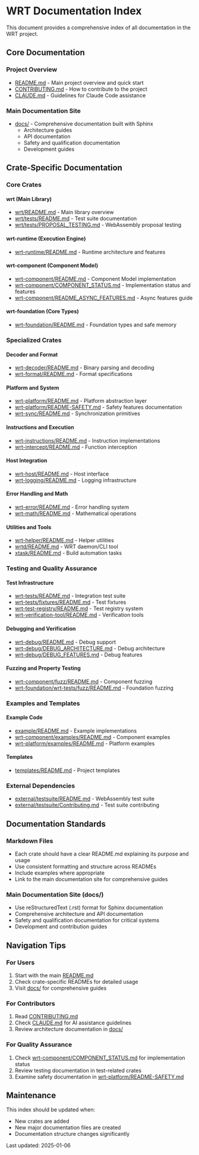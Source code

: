 # WRT Documentation Index

This document provides a comprehensive index of all documentation in the WRT project.

## Core Documentation

### Project Overview
- [README.md](README.md) - Main project overview and quick start
- [CONTRIBUTING.md](CONTRIBUTING.md) - How to contribute to the project
- [CLAUDE.md](CLAUDE.md) - Guidelines for Claude Code assistance

### Main Documentation Site
- [docs/](docs/) - Comprehensive documentation built with Sphinx
  - Architecture guides
  - API documentation
  - Safety and qualification documentation
  - Development guides

## Crate-Specific Documentation

### Core Crates

#### wrt (Main Library)
- [wrt/README.md](wrt/README.md) - Main library overview
- [wrt/tests/README.md](wrt/tests/README.md) - Test suite documentation
- [wrt/tests/PROPOSAL_TESTING.md](wrt/tests/PROPOSAL_TESTING.md) - WebAssembly proposal testing

#### wrt-runtime (Execution Engine)
- [wrt-runtime/README.md](wrt-runtime/README.md) - Runtime architecture and features

#### wrt-component (Component Model)
- [wrt-component/README.md](wrt-component/README.md) - Component Model implementation
- [wrt-component/COMPONENT_STATUS.md](wrt-component/COMPONENT_STATUS.md) - Implementation status and features
- [wrt-component/README_ASYNC_FEATURES.md](wrt-component/README_ASYNC_FEATURES.md) - Async features guide

#### wrt-foundation (Core Types)
- [wrt-foundation/README.md](wrt-foundation/README.md) - Foundation types and safe memory

### Specialized Crates

#### Decoder and Format
- [wrt-decoder/README.md](wrt-decoder/README.md) - Binary parsing and decoding
- [wrt-format/README.md](wrt-format/README.md) - Format specifications

#### Platform and System
- [wrt-platform/README.md](wrt-platform/README.md) - Platform abstraction layer
- [wrt-platform/README-SAFETY.md](wrt-platform/README-SAFETY.md) - Safety features documentation
- [wrt-sync/README.md](wrt-sync/README.md) - Synchronization primitives

#### Instructions and Execution
- [wrt-instructions/README.md](wrt-instructions/README.md) - Instruction implementations
- [wrt-intercept/README.md](wrt-intercept/README.md) - Function interception

#### Host Integration
- [wrt-host/README.md](wrt-host/README.md) - Host interface
- [wrt-logging/README.md](wrt-logging/README.md) - Logging infrastructure

#### Error Handling and Math
- [wrt-error/README.md](wrt-error/README.md) - Error handling system
- [wrt-math/README.md](wrt-math/README.md) - Mathematical operations

#### Utilities and Tools
- [wrt-helper/README.md](wrt-helper/README.md) - Helper utilities
- [wrtd/README.md](wrtd/README.md) - WRT daemon/CLI tool
- [xtask/README.md](xtask/README.md) - Build automation tasks

### Testing and Quality Assurance

#### Test Infrastructure
- [wrt-tests/README.md](wrt-tests/README.md) - Integration test suite
- [wrt-tests/fixtures/README.md](wrt-tests/fixtures/README.md) - Test fixtures
- [wrt-test-registry/README.md](wrt-test-registry/README.md) - Test registry system
- [wrt-verification-tool/README.md](wrt-verification-tool/README.md) - Verification tools

#### Debugging and Verification
- [wrt-debug/README.md](wrt-debug/README.md) - Debug support
- [wrt-debug/DEBUG_ARCHITECTURE.md](wrt-debug/DEBUG_ARCHITECTURE.md) - Debug architecture
- [wrt-debug/DEBUG_FEATURES.md](wrt-debug/DEBUG_FEATURES.md) - Debug features

#### Fuzzing and Property Testing
- [wrt-component/fuzz/README.md](wrt-component/fuzz/README.md) - Component fuzzing
- [wrt-foundation/wrt-tests/fuzz/README.md](wrt-foundation/wrt-tests/fuzz/README.md) - Foundation fuzzing

### Examples and Templates

#### Example Code
- [example/README.md](example/README.md) - Example implementations
- [wrt-component/examples/README.md](wrt-component/examples/README.md) - Component examples
- [wrt-platform/examples/README.md](wrt-platform/examples/README.md) - Platform examples

#### Templates
- [templates/README.md](templates/README.md) - Project templates

### External Dependencies
- [external/testsuite/README.md](external/testsuite/README.md) - WebAssembly test suite
- [external/testsuite/Contributing.md](external/testsuite/Contributing.md) - Test suite contributing

## Documentation Standards

### Markdown Files
- Each crate should have a clear README.md explaining its purpose and usage
- Use consistent formatting and structure across READMEs
- Include examples where appropriate
- Link to the main documentation site for comprehensive guides

### Main Documentation Site (docs/)
- Use reStructuredText (.rst) format for Sphinx documentation
- Comprehensive architecture and API documentation
- Safety and qualification documentation for critical systems
- Development and contribution guides

## Navigation Tips

### For Users
1. Start with the main [README.md](README.md)
2. Check crate-specific READMEs for detailed usage
3. Visit [docs/](docs/) for comprehensive guides

### For Contributors
1. Read [CONTRIBUTING.md](CONTRIBUTING.md)
2. Check [CLAUDE.md](CLAUDE.md) for AI assistance guidelines
3. Review architecture documentation in [docs/](docs/)

### For Quality Assurance
1. Check [wrt-component/COMPONENT_STATUS.md](wrt-component/COMPONENT_STATUS.md) for implementation status
2. Review testing documentation in test-related crates
3. Examine safety documentation in [wrt-platform/README-SAFETY.md](wrt-platform/README-SAFETY.md)

## Maintenance

This index should be updated when:
- New crates are added
- New major documentation files are created
- Documentation structure changes significantly

Last updated: 2025-01-06